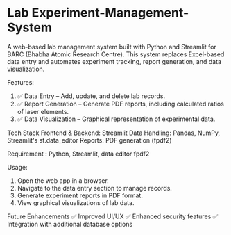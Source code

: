 # Lab Experiment-Management-System

A web-based lab management system built with Python and Streamlit for BARC (Bhabha Atomic Research Centre). This system replaces Excel-based data entry and automates experiment tracking, report generation, and data visualization.

Features:
1. ✅ Data Entry – Add, update, and delete lab records.
2. ✅ Report Generation – Generate PDF reports, including calculated ratios of laser elements.
3. ✅ Data Visualization – Graphical representation of experimental data.

Tech Stack
Frontend & Backend: Streamlit
Data Handling: Pandas, NumPy, Streamlit's st.data_editor
Reports: PDF generation (fpdf2)

Requirement : Python, Streamlit, data editor fpdf2

Usage:
1. Open the web app in a browser.
2. Navigate to the data entry section to manage records.
3. Generate experiment reports in PDF format.
4. View graphical visualizations of lab data.
   
Future Enhancements
✅ Improved UI/UX
✅ Enhanced security features
✅ Integration with additional database options

